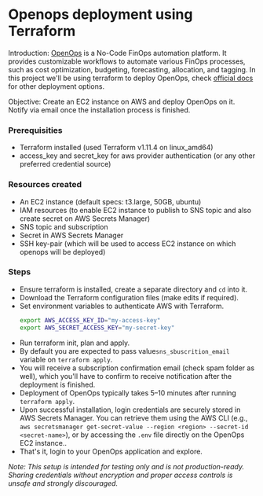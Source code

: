 # Openops deployment using Terraform

Introduction: [OpenOps](https://www.openops.com) is a No-Code FinOps automation platform. It provides customizable workflows to automate various FinOps processes, such as cost optimization, budgeting, forecasting, allocation, and tagging. 
In this project we'll be using terraform to deploy OpenOps, check [official docs](https://docs.openops.com/introduction/overview) for other deployment options.

Objective: Create an EC2 instance on AWS and deploy OpenOps on it. Notify via email once the installation process is finished.

### Prerequisities
- Terraform installed (used Terraform v1.11.4 on linux_amd64)
- access_key and secret_key for aws provider authentication (or any other preferred credential source)

### Resources created
- An EC2 instance (default specs: t3.large, 50GB, ubuntu)
- IAM resources (to enable EC2 instance to publish to SNS topic and also create secret on AWS Secrets Manager)
- SNS topic and subscription
- Secret in AWS Secrets Manager
- SSH key-pair (which will be used to access EC2 instance on which openops will be deployed)

### Steps
- Ensure terraform is installed, create a separate directory and `cd` into it.
- Download the Terraform configuration files (make edits if required).
- Set environment variables to authenticate AWS with Terraform.
  ```sh
  export AWS_ACCESS_KEY_ID="my-access-key"
  export AWS_SECRET_ACCESS_KEY="my-secret-key"
  ```
- Run terraform init, plan and apply.
- By default you are expected to pass value`sns_sbuscrition_email` variable on `terraform apply`.
- You will receive a subscription confirmation email (check spam folder as well), which you'll have to confirm to receive notification after the deployment is finished.
- Deployment of OpenOps typically takes 5–10 minutes after running `terraform apply`.
- Upon successful installation, login credentials are securely stored in AWS Secrets Manager. You can retrieve them using the AWS CLI (e.g., `aws secretsmanager get-secret-value --region <region> --secret-id <secret-name>`), or by accessing the `.env` file directly on the OpenOps EC2 instance.. 
- That's it, login to your OpenOps application and explore.

*Note: This setup is intended for testing only and is not production-ready. Sharing credentials without encryption and proper access controls is unsafe and strongly discouraged.*